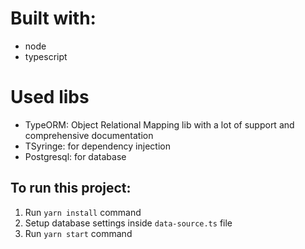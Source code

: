 # Built with:

- node
- typescript

# Used libs

- TypeORM: Object Relational Mapping lib with a lot of support and comprehensive documentation
- TSyringe: for dependency injection
- Postgresql: for database

## To run this project:

1. Run `yarn install` command
2. Setup database settings inside `data-source.ts` file
3. Run `yarn start` command
